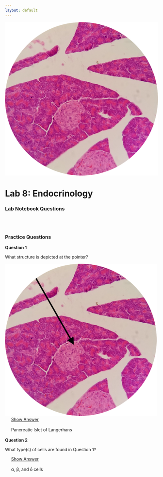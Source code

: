```yaml
---
layout: default
---
```



![Splash_IMAGE](./assets/images/splashImage_pancreaticIslet.png)
# Lab 8: Endocrinology

### Lab Notebook Questions

<!-- /////////////////////////////////////////// -->
<!-- [conditional logic for release of labnotes] -->
<div id='if-part' markdown="1" style='visibility: hidden; display: none;'>

1.  Sketch all the glands
  * Label and identify any cells and make a table of their functions 
2.  List hormones and their functions (all of them) 
3.  What are neuroendocrine cells? 
4.  What are the embryological origins of the pituitary gland
5.  What is the paraventricular nucleus and the supraoptic nucleus
6.  Make a diagram of the RAS, as we have discussed so far… 
7.  Include descriptions of the clinical correlations from lecture book here
  * Summarized in _YOUR OWN WORDS!_


</div>
<div id='else-part' style='visibility: hidden'>
  <em>Available starting: 
    <div id="else-part-available-date">_IF_SHOWING_ERROR_DATE_NOT_SET_CORRECTLY_VIA_JS_TO_HTML</div>
  </em>
</div>

<script>
  ////////// -- bypass dateChecks With URL hack
  // Get URL
  var url = window.location.href;
  // Get DIV
  var msg = document.getElementById('if-part');
  // Check if URL contains the keyword
  if( url.search( 'show' ) > 0 ) {
    // Display the message
    msg.style.visibility = "visible";
    msg.style.display = "block";
  }

  ////////// -- enforce date visibility based on date
  //release if-condition if is on or beyond dateToCheck
  var dateToRelease = new Date("10/10/2018");
  var todaysDate = new Date();
  var node;

  // call setHours to take the time out of the comparison
  if(dateToRelease.setHours(0,0,0,0) <= todaysDate.setHours(0,0,0,0)) {
      // Date equals today's date
        node = document.getElementById('if-part');
      node.style.visibility = 'visible';
      node.style.display = 'block';
  }
    else {
        node = document.getElementById('else-part');
      node.style.visibility = 'visible';
      node.style.display = 'inline-block';

      node = document.getElementById('else-part-available-date');
      node.innerHTML = "&nbsp;&nbsp;" + dateToRelease.toLocaleDateString();
      node.style.display = 'inline-block';
      // console.log(node)
    }

</script>
<!-- /////////////////////////////////////////// -->




<a id="jump-to-practice-questions" class="jump-to-section"> </a>
### Practice Questions

<div class="card">
  <div class="card-header">
    <strong>Question 1</strong>
  </div>
  <div class="card-body">
    <p class="card-text">What structure is depicted at the pointer?</p>
    <img src="./assets/images/splashImage_pancreaticIslet_pointer.png" width="500">
    <div style="margin-left: 20px;">
    <a class="btn btn-primary" role="button" data-toggle="collapse" href="#collapseExample01" aria-expanded="false" aria-controls="collapseExample"> Show Answer</a>
    <div class="collapse" id="collapseExample01">
      <br>
        <div class="well">
          Pancreatic Islet of Langerhans
        </div>
    </div>
  </div>  
</div>
<br>
<div class="card">
  <div class="card-header">
    <strong>Question 2</strong>
  </div>
  <div class="card-body">
    <p class="card-text">What type(s) of cells are found in Question 1?</p>
    <div style="margin-left: 20px;">
    <a class="btn btn-primary" role="button" data-toggle="collapse" href="#collapseExample02" aria-expanded="false" aria-controls="collapseExample"> Show Answer</a>
    <div class="collapse" id="collapseExample02">
      <br>
        <div class="well">
          &alpha;, &beta;, and &delta; cells
        </div>
    </div>
  </div>  
</div>
<br>


